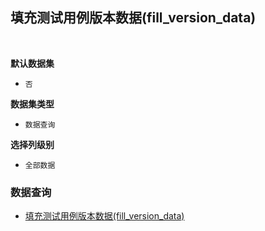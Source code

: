 ## 填充测试用例版本数据(fill_version_data) <!-- {docsify-ignore-all} -->



<br>
<p class="panel-title"><b>默认数据集</b></p>

* `否`

<p class="panel-title"><b>数据集类型</b></p>

* `数据查询`

<p class="panel-title"><b>选择列级别</b></p>

* `全部数据`




### 数据查询
  * [填充测试用例版本数据(fill_version_data)](module/TestMgmt/baseline_test_case/query/fill_version_data)
